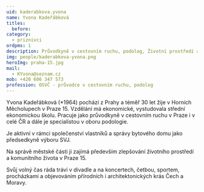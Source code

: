 ```yaml
---
uid: kaderabkova.yvona
name: Yvona Kadeřábková
titles:
  before:
category:
  - priznivci
ordpms: 1
description: Průvodkyně v cestovním ruchu, podolog, Životní prostředí a komunitní život, Horní Měcholupy
img: people/kaderabkova-yvona.png
heroImg: praha-15.jpg
mail:
  - KYvona@seznam.cz
mob: +420 606 347 573
profession: OSVČ - průvodce v cestovním ruchu, podolog
---
```


Yvona Kadeřábková (*1964) pochází z Prahy a téměř 30 let žije v Horních Měcholupech v Praze 15. Vzdělání má ekonomické, vystudovala střední ekonomickou školu. Pracuje jako průvodkyně v cestovním ruchu v Praze i v celé ČR a dále je specialistou v oboru podologie.
 
Je aktivní v rámci společenství vlastníků a správy bytového domu jako předsedkyně výboru SVJ.
 
Na správě městské části ji zajímá především zlepšování životního prostředí a komunitního života v Praze 15.
 
Svůj volný čas ráda tráví v divadle a na koncertech, četbou, sportem, procházkami a objevováním přírodních i architektonických krás Čech a Moravy.
